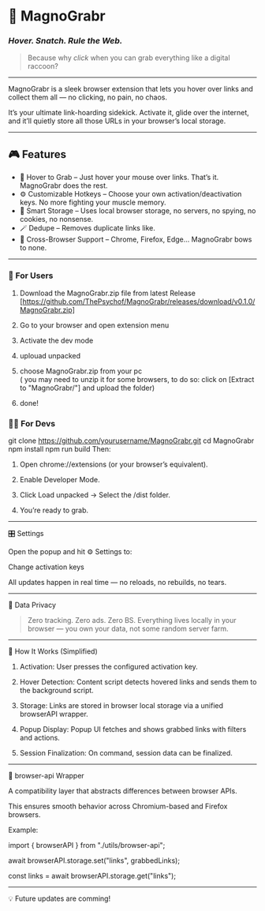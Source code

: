 # 🧲 MagnoGrabr
### _Hover. Snatch. Rule the Web._

> Because why *click* when you can grab everything like a digital raccoon?

---

MagnoGrabr is a sleek browser extension that lets you hover over links and collect them all — no clicking, no pain, no chaos.

It’s your ultimate link-hoarding sidekick. Activate it, glide over the internet, and it’ll quietly store all those URLs in your browser’s local storage.

---

## 🎮 Features

- 🧲 Hover to Grab – Just hover your mouse over links. That’s it. MagnoGrabr does the rest.  
- ⚙️ Customizable Hotkeys – Choose your own activation/deactivation keys. No more fighting your muscle memory.  
- 🧠 Smart Storage – Uses local browser storage, no servers, no spying, no cookies, no nonsense.  
- 🪄 Dedupe – Removes duplicate links like.
- 🧬 Cross-Browser Support – Chrome, Firefox, Edge… MagnoGrabr bows to none.  

---


### 🤠 For Users


1. Download the MagnoGrabr.zip file from latest Release<br>[https://github.com/ThePsychof/MagnoGrabr/releases/download/v0.1.0/MagnoGrabr.zip]

3. Go to your browser and open extension menu

4. Activate the dev mode

5. uplouad unpacked

6. choose MagnoGrabr.zip from your pc<br>( you may need to unzip it for some browsers, to do so: click on [Extract to "MagnoGrabr/"] and upload the folder) 

7. done!



### 🧑‍💻 For Devs


git clone https://github.com/yourusername/MagnoGrabr.git
cd MagnoGrabr
npm install
npm run build
Then:

1. Open chrome://extensions (or your browser’s equivalent).

2. Enable Developer Mode.

3. Click Load unpacked → Select the /dist folder.

4. You’re ready to grab.

---

🎛 Settings

Open the popup and hit ⚙️ Settings to:

Change activation keys


All updates happen in real time — no reloads, no rebuilds, no tears.


---

💾 Data Privacy

> Zero tracking. Zero ads. Zero BS.
Everything lives locally in your browser — you own your data, not some random server farm.

---

🧠 How It Works (Simplified)

1. Activation: User presses the configured activation key.

2. Hover Detection: Content script detects hovered links and sends them to the background script.

3. Storage: Links are stored in browser local storage via a unified browserAPI wrapper.

4. Popup Display: Popup UI fetches and shows grabbed links with filters and actions.

5. Session Finalization: On command, session data can be finalized.


---

🧰 browser-api Wrapper

A compatibility layer that abstracts differences between browser APIs.
  
This ensures smooth behavior across Chromium-based and Firefox browsers.


Example:

import { browserAPI } from "./utils/browser-api";

await browserAPI.storage.set("links", grabbedLinks);
  
const links = await browserAPI.storage.get("links");


---

  💡 Future updates are comming!
